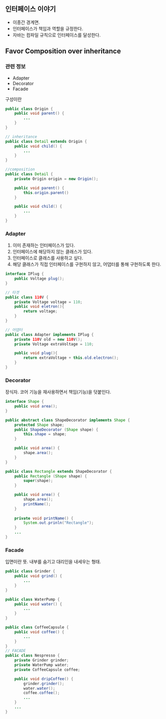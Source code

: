 ## 인터페이스 이야기
- 이종간 경계면.
- 인터페이스가 책임과 역할을 규정한다.
- 자바는 컴파일 규칙으로 인터페이스를 달성한다.

## Favor Composition over inheritance

### 관련 정보
- Adapter
- Decorator
- Facade

구성이란
```java
public class Origin {
    public void parent() {
        ...
    }
}

// inheritance
public class Detail extends Origin {
    public void child() {
        ...
    }
}

//composition
public class Detail {
    private Origin origin = new Origin();

    public void parent() {
        this.origin.parent()
    }

    public void child() {
        ...
    }
}
```

### Adapter
1. 이미 존재하는 인터페이스가 있다.
2. 인터페이스에 해당하지 않는 클래스가 있다.
3. 인터페이스로 클래스를 사용하고 싶다.
4. 해당 클래스가 직접 인터페이스를 구현하지 않고, 어댑터를 통해 구현하도록 한다.

```java
interface IPlug {
    public Voltage plug();
}

// 타겟
public class 110V {
    private Voltage voltage = 110;
    public void eletron(){
        return voltage;
    }
}

// 어댑터
public class Adapter implements IPlug {
    private 110V old = new 110V();
    private Voltage extraVoltage = 110;

    public void plug(){
        return extraVoltage + this.old.electron();
    }
}
```

### Decorator
장식자. 코어 기능을 재사용하면서 책임(기능)을 덧붙인다.

```java
interface Shape {
    public void area();
}

public abstract class ShapeDecorator implements Shape {
    protected Shape shape;
    public ShapeDecorator (Shape shape) {
        this.shape = shape;
    }

    public void area() {
        shape.area();
    }
}

public class Rectangle extends ShapeDecorator {
    public Rectangle (Shape shape) {
        super(shape);
    }

    public void area() {
        shape.area();
        printName();
    }
    
    private void printName() {
        System.out.prinln("Rectangle");
    }
    ...
}
```

### Facade
입면이란 뜻. 내부를 숨기고 대리인을 내세우는 형태.

```java
public class Grinder {
    public void grind() {
        ...
    }
}

public class WaterPump {
    public void water() {
        ...
    }
}

public class CoffeeCapsule {
    public void coffee() {
        ...
    }
}
// FACADE
public class Nespresso {
    private Grinder grinder;
    private WaterPump water;
    private CoffeeCapsule coffee;

    public void dripCoffee() {
        grinder.grinder();
        water.water();
        coffee.coffee();
        ...
    }
    ...
}
```
